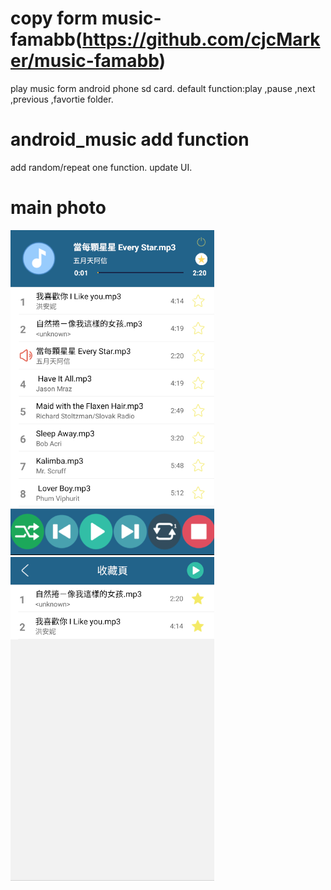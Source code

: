 # copy form music-famabb(https://github.com/cjcMarker/music-famabb)
  play music form android phone sd card.
  default function:play ,pause ,next ,previous ,favortie folder.
  
# android_music add function
  add random/repeat one function.
  update UI.
  
# main photo
![alt text](https://github.com/emily800326/android_music/blob/master/UI/aa.PNG?raw=true)
![alt text](https://github.com/emily800326/android_music/blob/master/UI/bb.PNG?raw=true)
